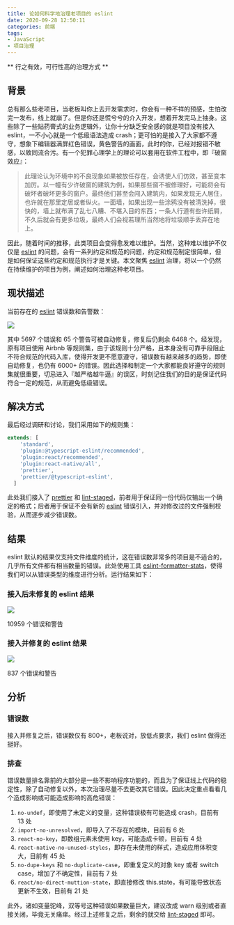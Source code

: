 ```yaml
---
title: 论如何科学地治理老项目的 eslint
date: 2020-09-28 12:50:11
categories: 前端
tags:
- JavaScript
- 项目治理
---
```


** 行之有效，可行性高的治理方式 **

<!-- more -->

## 背景

总有那么些老项目，当老板叫你上去开发需求时，你会有一种不祥的预感，生怕改完一发布，线上就崩了。但是你还是慌兮兮的介入开发，想着开发完马上抽身。这些除了一些贴药膏式的业务逻辑外，让你十分缺乏安全感的就是项目没有接入 eslint，一不小心就是一个低级语法造成 crash；更可怕的是接入了大家都不遵守，想象下编辑器满屏红色错误，黄色警告的画面，此时的你，已经对报错不敏感，以致同流合污。有一个犯罪心理学上的理论可以套用在软件工程中，即『破窗效应』：

> 此理论认为环境中的不良现象如果被放任存在，会诱使人们仿效，甚至变本加厉。以一幢有少许破窗的建筑为例，如果那些窗不被修理好，可能将会有破坏者破坏更多的窗户。最终他们甚至会闯入建筑内，如果发现无人居住，也许就在那里定居或者纵火。一面墙，如果出现一些涂鸦没有被清洗掉，很快的，墙上就布满了乱七八糟、不堪入目的东西；一条人行道有些许纸屑，不久后就会有更多垃圾，最终人们会视若理所当然地将垃圾顺手丢弃在地上。

因此，随着时间的推移，此类项目会变得愈发难以维护。当然，这种难以维护不仅仅是 [eslint](https://www.npmjs.com/package/eslint) 的问题，会有一系列约定和规范的问题，约定和规范制定很简单，但是如何保证这些约定和规范执行才是关键。本文聚焦 [eslint](https://www.npmjs.com/package/eslint) 治理，将以一个仍然在持续维护的项目为例，阐述如何治理这种老项目。



## 现状描述

当前存在的 [eslint](https://www.npmjs.com/package/eslint) 错误数和告警数：

![](/images/eslint1.png)

其中 5697 个错误和 65 个警告可被自动修复，修复后仍剩余 6468 个。经发现，原有项目使用 Airbnb 等规则集，由于该规则十分严格，且本身没有可靠手段阻止不符合规范的代码入库，使得开发更不愿意遵守，错误数有越来越多的趋势，即使自动修复，也仍有 6000+ 的错误。因此选择和制定一个大家都能良好遵守的规则集就很重要，切忌进入『越严格越牛逼』的误区，时刻记住我们的目的是保证代码符合一定的规范，从而避免低级错误。



## 解决方式

最后经过调研和讨论，我们采用如下的规则集：

```js
extends: [
    'standard',
    'plugin:@typescript-eslint/recommended',
    'plugin:react/recommended',
    'plugin:react-native/all',
    'prettier',
    'prettier/@typescript-eslint',
  ]
```



此处我们接入了 [prettier](https://www.npmjs.com/package/prettier) 和 [lint-staged](https://www.npmjs.com/package/lint-staged)，前者用于保证同一份代码仅输出一个确定的格式；后者用于保证不会有新的 [eslint](https://www.npmjs.com/package/eslint) 错误引入，并对修改过的文件强制校验，从而逐步减少错误数。



## 结果

eslint 默认的结果仅支持文件维度的统计，这在错误数非常多的项目是不适合的，几乎所有文件都有相当数量的错误。此处使用工具 [eslint-formatter-stats](https://www.npmjs.com/package/eslint-formatter-stats)，使得我们可以从错误类型的维度进行分析。运行结果如下：

### 接入后未修复的 eslint 结果

![](/images/eslint2.png)

10959 个错误和警告

### 接入并修复的 eslint 结果

![](/images/eslint3.jpg)

837 个错误和警告



## 分析

### 错误数

接入并修复之后，错误数仅有 800+，老板说对，放低点要求，我们 eslint 做得还挺好。

### 排查
错误数量排名靠前的大部分是一些不影响程序功能的，而且为了保证线上代码的稳定性，除了自动修复以外，本次治理尽量不去更改其它错误。因此决定重点看看几个造成影响或可能造成影响的高危错误：


1. `no-undef`，即使用了未定义的变量，这种错误极有可能造成 crash，目前有 13 处
2. `import-no-unresolved`，即导入了不存在的模块，目前有 6 处
3. `react-no-key`，即数组元素未使用 key，可能造成卡顿，目前有 4 处
4. `react-native-no-unused-styles`，即存在未使用的样式，造成应用体积变大，目前有 45 处
5. `no-dupe-keys` 和 `no-duplicate-case`，即重复定义的对象 key 或者 switch case，增加了不确定性，目前有 7 处
6. `react/no-direct-muttion-state`，即直接修改 this.state，有可能导致状态更新不生效，目前有 21 处

此外，诸如变量驼峰，双等号这种错误如果数量巨大，建议改成 warn 级别或者直接关闭，毕竟无关痛痒。经过上述修复之后，剩余的就交给 [lint-staged](https://www.npmjs.com/package/lint-staged) 即可。